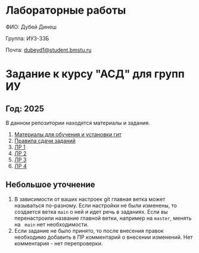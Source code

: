 # Лабораторные работы

ФИО: Дубей Динеш

Группа: ИУ3-33Б

Почта: dubeyd1@student.bmstu.ru

#
# Задание к курсу "АСД" для групп ИУ
## Год: 2025

В данном репозитории находятся материалы и задания.

1. [Материалы для обучения и установки гит](git-edu/edu-files.md)
2. [Правила сдачи заданий](lab/rules.md)
3. [ЛР 1](lab/lab1/README.md)
4. [ЛР 2](lab/lab2/README.md)
5. [ЛР 3](lab/lab3/README.md)
6. [ЛР 4](lab/lab4/README.md)

## Небольшое уточнение
1. В зависимости от ваших настроек git главная ветка может называться по-разному. Если настройки не были изменены, то создается ветка `main` о ней и идет речь в заданиях. Если вы перенастроили название главной ветки, например на `master`, менять на ` main` нет необходимости.
2. Если задание не было принято, то после внесения правок необходимо добавить в ПР комментарий о внесении изменений. Нет комментария - нет перепроверки.
